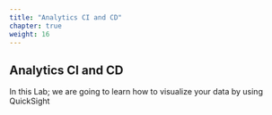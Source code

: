 ```yaml
---
title: "Analytics CI and CD"
chapter: true
weight: 16
---
```


## Analytics CI and CD

<!-- ![EKS](images/welcome.png) -->

In this Lab; we are going to learn how to visualize your data by using QuickSight


